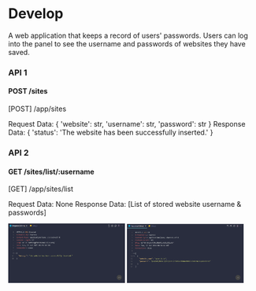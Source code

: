 # Develop

A web application that keeps a record of users' passwords. Users can log into the panel to see the username and passwords of websites they
have saved.


### API 1
#### POST /sites
[POST] /app/sites

Request Data: {
'website': str,
'username': str,
'password': str
}
Response Data: {
'status': 'The website has been successfully inserted.'
}

### API 2
#### GET /sites/list/:username

[GET] /app/sites/list

Request Data: None
Response Data: [List of stored website username & passwords]

<p float="left">
  <img src="https://raw.githubusercontent.com/vieee/develop/master/a.png" width="47%" />
  <img src="https://raw.githubusercontent.com/vieee/develop/master/b.png" width="47%" /> 
</p>
